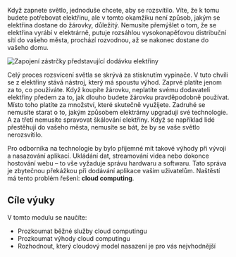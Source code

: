 Když zapnete světlo, jednoduše chcete, aby se rozsvítilo. Víte, že k tomu budete potřebovat elektřinu, ale v tomto okamžiku není způsob, jakým se elektřina dostane do žárovky, důležitý. Nemusíte přemýšlet o tom, že se elektřina vyrábí v elektrárně, putuje rozsáhlou vysokonapěťovou distribuční sítí do vašeho města, prochází rozvodnou, až se nakonec dostane do vašeho domu.

![Zapojení zástrčky představující dodávku elektřiny](../media/1-heading.png)

Celý proces rozsvícení světla se skrývá za stisknutím vypínače. V tuto chvíli se z elektřiny stává nástroj, který má spoustu výhod. Zaprvé platíte jenom za to, co používáte. Když koupíte žárovku, neplatíte svému dodavateli elektřiny předem za to, jak dlouho budete žárovku pravděpodobně používat. Místo toho platíte za množství, které skutečně využijete. Zadruhé se nemusíte starat o to, jakým způsobem elektrárny upgradují své technologie. A za třetí nemusíte spravovat škálování elektřiny. Když se například lidé přestěhují do vašeho města, nemusíte se bát, že by se vaše světlo nerozsvítilo.

Pro odborníka na technologie by bylo příjemné mít takové výhody při vývoji a nasazování aplikací. Ukládání dat, streamování videa nebo dokonce hostování webu – to vše vyžaduje správu hardwaru a softwaru. Tato správa je zbytečnou překážkou při dodávání aplikace vašim uživatelům. Naštěstí má tento problém řešení: **cloud computing**.

## <a name="learning-objectives"></a>Cíle výuky

V tomto modulu se naučíte:

- Prozkoumat běžné služby cloud computingu
- Prozkoumat výhody cloud computingu
- Rozhodnout, který cloudový model nasazení je pro vás nejvhodnější
